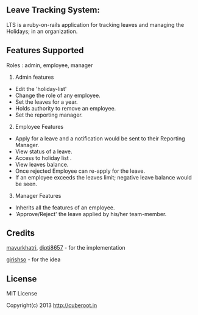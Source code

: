 ## Leave Tracking System:
LTS is a ruby-on-rails application for tracking leaves and managing the Holidays; in an organization.

## Features Supported
Roles : admin, employee, manager
1. Admin features
  - Edit the 'holiday-list'
  - Change the role of any employee.
  - Set the leaves for a year.
  - Holds authority to remove an employee.
  - Set the reporting manager.
2. Employee Features
  - Apply for a leave and a notification would be sent to their Reporting Manager. 
  - View status of a leave.
  - Access to holiday list . 
  - View leaves balance. 
  - Once rejected Employee can re-apply for the leave.
  - If an employee exceeds the leaves limit; negative leave balance would be seen.
3. Manager Features
  - Inherits all the features of an employee.
  - 'Approve/Reject' the leave applied by his/her team-member.

## Credits
[mayurkhatri](https://github.com/mayurkhatri), [dipti8657](https://github.com/dipti8657) - for the implementation

[girishso](https://github.com/girishso) - for the idea
  

## License
MIT License

Copyright(c) 2013 http://cuberoot.in
